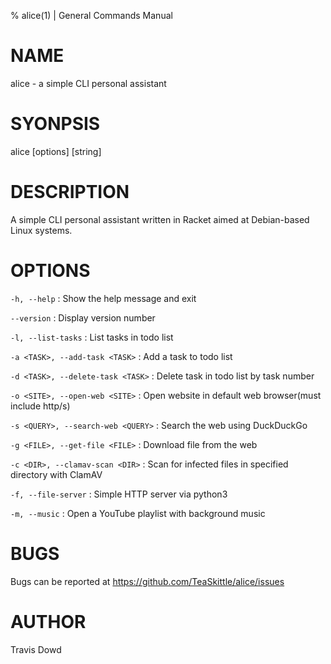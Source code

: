 % alice(1) | General Commands Manual

NAME
====

alice - a simple CLI personal assistant

SYONPSIS
===

alice [options] [string]

DESCRIPTION
===

A simple CLI personal assistant written in Racket aimed at Debian-based Linux systems.

OPTIONS
===

`-h, --help`
: Show the help message and exit

`--version`
: Display version number

`-l, --list-tasks`
: List tasks in todo list

`-a <TASK>, --add-task <TASK>`
: Add a task to todo list

`-d <TASK>, --delete-task <TASK>`
: Delete task in todo list by task number

`-o <SITE>, --open-web <SITE>`
: Open website in default web browser(must include http/s)

`-s <QUERY>, --search-web <QUERY>`
: Search the web using DuckDuckGo

`-g <FILE>, --get-file <FILE>`
: Download file from the web

`-c <DIR>, --clamav-scan <DIR>`
: Scan for infected files in specified directory with ClamAV

`-f, --file-server`
: Simple HTTP server via python3

`-m, --music`
: Open a YouTube playlist with background music

BUGS
===

Bugs can be reported at https://github.com/TeaSkittle/alice/issues

AUTHOR
==

Travis Dowd

